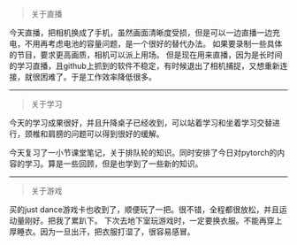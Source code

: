 > 关于直播

今天直播，把相机换成了手机，虽然画面清晰度受损，但是可以一边直播一边充电，不用再考虑电池的容量问题，是一个很好的替代办法。
如果要录制一些具体的节目，要求更高画质，相机可以派上用场。
但是现在用来直播，因为是长时间的学习直播，且github上抓到的软件不稳定，有时候退出了相机捕捉，又想重新连接，就很困难了。于是工作效率降低很多。

---

> 关于学习

今天的学习成果很好，并且升降桌子已经收到，可以站着学习和坐着学习交替进行，颈椎和肩膀的问题可以得到很好的缓解。

今天复习了一小节课堂笔记，关于排队轮的知识。同时安排了今日对pytorch的内容的学习。算是一些回顾，但是也学到了一些新的知识。

---

> 关于游戏


买的just dance游戏卡也收到了，顺便玩了一把。很不错，全程都很放松，并且运动量刚好。把我了累趴下。
下次去地下室玩游戏时，一定要换衣服。不能再穿上厚睡衣。因为一旦出汗，把衣服打湿了，很容易感冒。
